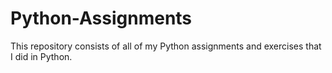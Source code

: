 # Python-Assignments
This repository consists of all of my Python assignments and exercises that I did in Python.
